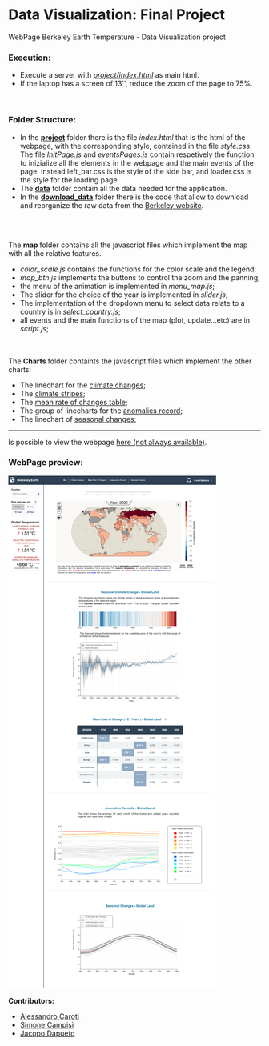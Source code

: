 # Data Visualization: Final Project

WebPage Berkeley Earth Temperature - Data Visualization project

### Execution:
- Execute a server with <ins><i> project/index.html</i></ins> as main html.
- If the laptop has a screen of 13'', reduce the zoom of the page to 75%.
<br/>

### Folder Structure:

 - In the <strong><a href="https://github.com/AlessandroCaroti/DV_finalProject/tree/main/project"> project</a></strong> folder there is the file <i> index.html </i> that is the html of the webpage, with the corresponding style, contained in the file <i> style.css</i>. The file <i> InitPage.js </i> and <i>eventsPages.js</i> contain respetively the function to inizialize all the elements in the webpage and the main events of the page. Instead left_bar.css is the style of the side bar, and loader.css is the style for the loading page. 
 - The <strong><a href="https://github.com/AlessandroCaroti/DV_finalProject/tree/main/data"> data</a></strong> folder contain all the data needed for the application.<br>
 - In the <strong><a href="https://github.com/AlessandroCaroti/DV_finalProject/tree/main/download_data"> download_data</a></strong> folder there is the code that allow to download and reorganize the raw data from the <a href="http://berkeleyearth.org/">Berkeley website</a>.<br>
<br/>

<br/> 

The <b> map </b> folder contains all the javascript files which implement the map with all the relative features.
<ul>
 <li> <i>color_scale.js</i> contains the functions for the color scale and the legend;</li>
 <li> <i> map_btn.js </i> implements the buttons to control the zoom and the panning;</li>
 <li> the menu of the animation is implemented in <i>menu_map.js</i>;</li>
 <li> The slider for the choice of the year is implemented in <i>slider.js</i>;</li>
 <li> The implementation of the dropdown menu to select data relate to a country is in <i>select_country.js</i>;</li>
 <li>all events and the main functions of the map (plot, update...etc) are in <i> script.js</i>;</li>
</ul>

<br/><br/>
The <b> Charts </b> folder containts the javascript files which implement the other charts:
<ul>
    <li> The linechart for the <a href="https://github.com/AlessandroCaroti/DV_finalProject/blob/main/project/Charts/climateChangesLinechart.js"> climate changes</a>; </li>
    <li> The <a href="https://github.com/AlessandroCaroti/DV_finalProject/blob/main/project/Charts/climateStripes.js"> climate stripes</a>; </li>
    <li> The <a href="https://github.com/AlessandroCaroti/DV_finalProject/blob/main/project/Charts/meanRateOfChangesTable.js"> mean rate of changes table</a>;</li>
    <li> The group of linecharts for the <a href="https://github.com/AlessandroCaroti/DV_finalProject/blob/main/project/Charts/anomaliesRecords.js"> anomalies record</a>;</li>
    <li> The linechart of <a href="https://github.com/AlessandroCaroti/DV_finalProject/blob/main/project/Charts/anomaliesRecords.js"> seasonal changes</a>;</li>
</ul>


---

Is possible to view the webpage <a href="http://rmplst.me/project/"> here (not always available)</a>.

### WebPage preview:
<kbd>![alt text](https://github.com/AlessandroCaroti/DV_finalProject/blob/main/preview.png?raw=true)</kbd>

<b>Contributors:</b>
<ul>
 <li><a href="https://github.com/AlessandroCaroti">Alessandro Caroti</a></li>
 <li><a href="https://github.com/simocampi">Simone Campisi</del></a></li>
 <li><a href="https://github.com/LazyRacc00n">Jacopo Dapueto</a></li>
</ul>
